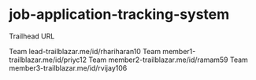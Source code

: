# job-application-tracking-system

Trailhead URL

Team lead-trailblazar.me/id/rhariharan10
Team member1-trailblazar.me/id/priyc12
Team member2-trailblazar.me/id/ramam59
Team member3-trailblazar.me/id/rvijay106
